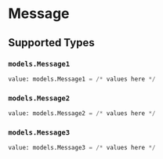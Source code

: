 # Message


## Supported Types

### `models.Message1`

```python
value: models.Message1 = /* values here */
```

### `models.Message2`

```python
value: models.Message2 = /* values here */
```

### `models.Message3`

```python
value: models.Message3 = /* values here */
```

